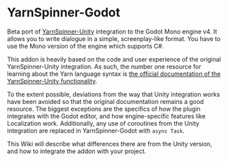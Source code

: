 # YarnSpinner-Godot

Beta port of [YarnSpinner-Unity](https://github.com/YarnSpinnerTool/YarnSpinner-Unity) integration to the Godot Mono engine v4. It allows you to write dialogue in a simple, screenplay-like format. You have to use the Mono version of the engine which supports C#. 

This addon is heavily based on the code and user experience of the original YarnSpinner-Unity integration. As such, the number one resource for learning about the Yarn language syntax is [the official documentation of the YarnSpinner-Unity functionality](https://docs.yarnspinner.dev/). 

To the extent possible, deviations from the way that Unity integration works have been avoided so that the original documentation remains a good resource. The biggest exceptions are the specifics of how the plugin integrates with the Godot editor, and how engine-specific features like Localization work. Additionally, any use of coroutines from the Unity integration are replaced in YarnSpinner-Godot with `async Task`. 

This Wiki will describe what differences there are from the Unity version, and how to integrate the addon with your project.